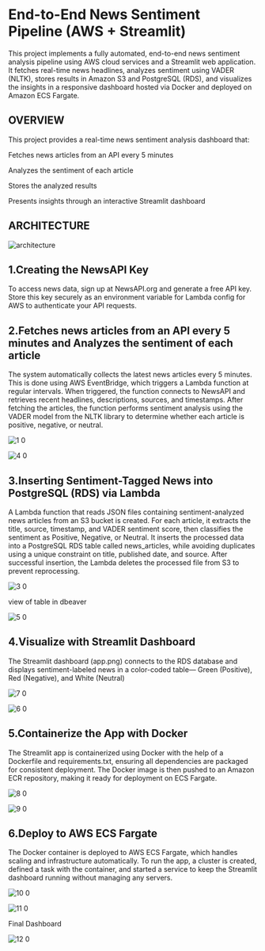 # End-to-End News Sentiment Pipeline (AWS + Streamlit)
This project implements a fully automated, end-to-end news sentiment analysis pipeline using AWS cloud services and a Streamlit web application. It fetches real-time news headlines, analyzes sentiment using VADER (NLTK), stores results in Amazon S3 and PostgreSQL (RDS), and visualizes the insights in a responsive dashboard hosted via Docker and deployed on Amazon ECS Fargate.

##  OVERVIEW

This project provides a real-time news sentiment analysis dashboard that:

Fetches news articles from an API every 5 minutes

Analyzes the sentiment of each article

Stores the analyzed results

Presents insights through an interactive Streamlit dashboard

##  ARCHITECTURE

![architecture](https://github.com/user-attachments/assets/cfd5872f-637a-4c11-9d3a-ea6693db25bd)


##  1.Creating the NewsAPI Key

To access news data, sign up at NewsAPI.org and generate a free API key. Store this key securely as an environment variable for Lambda config for AWS to authenticate your API requests.

##  2.Fetches news articles from an API every 5 minutes and Analyzes the sentiment of each article

The system automatically collects the latest news articles every 5 minutes. This is done using AWS EventBridge, which triggers a Lambda function at regular intervals. When triggered, the function connects to NewsAPI and retrieves recent headlines, descriptions, sources, and timestamps. After fetching the articles, the function performs sentiment analysis using the VADER model from the NLTK library to determine whether each article is positive, negative, or neutral.

![1 0](https://github.com/user-attachments/assets/ae7625fd-afed-41ff-a958-9c05d422c31a)


![4 0](https://github.com/user-attachments/assets/71973838-d41a-48bb-9cb4-48a1b3fc65cb)

##  3.Inserting Sentiment-Tagged News into PostgreSQL (RDS) via Lambda
A Lambda function that reads JSON files containing sentiment-analyzed news articles from an S3 bucket is created. For each article, it extracts the title, source, timestamp, and VADER sentiment score, then classifies the sentiment as Positive, Negative, or Neutral. It inserts the processed data into a PostgreSQL RDS table called news_articles, while avoiding duplicates using a unique constraint on title, published date, and source. After successful insertion, the Lambda deletes the processed file from S3 to prevent reprocessing.

![3 0](https://github.com/user-attachments/assets/114178b7-4125-48b9-bf6e-aedcafbd57d5)

view of table in dbeaver

![5 0](https://github.com/user-attachments/assets/e2f4cd7a-674b-4b89-b795-c0705bb1d697)

##  4.Visualize with Streamlit Dashboard
The Streamlit dashboard (app.png) connects to the RDS database and displays sentiment-labeled news in a color-coded table— Green (Positive), Red (Negative), and White (Neutral)

![7 0](https://github.com/user-attachments/assets/b61298aa-4531-4e15-8465-62d591599ffb)


![6 0](https://github.com/user-attachments/assets/819bebf2-4685-4ec8-8365-460d962a1794)

## 5.Containerize the App with Docker
The Streamlit app is containerized using Docker with the help of a Dockerfile and requirements.txt, ensuring all dependencies are packaged for consistent deployment. The Docker image is then pushed to an Amazon ECR repository, making it ready for deployment on ECS Fargate.

![8 0](https://github.com/user-attachments/assets/0fa0bd0f-7273-43e6-b371-438d3a2e9369)


![9 0](https://github.com/user-attachments/assets/f6fc3f41-f59e-4033-a7b6-f7a62699eb97)


## 6.Deploy to AWS ECS Fargate
The Docker container is deployed to AWS ECS Fargate, which handles scaling and infrastructure automatically. To run the app, a cluster is created, defined a task with the container, and started a service to keep the Streamlit dashboard running without managing any servers.

![10 0](https://github.com/user-attachments/assets/355a338b-a36d-453f-b0c2-0b1432d4503e)


![11 0](https://github.com/user-attachments/assets/05b3c575-627a-4b9a-8328-4bc4fb51f33d)

Final Dashboard

![12 0](https://github.com/user-attachments/assets/7e8d878a-07c0-4ee2-82ec-048db654b949)




